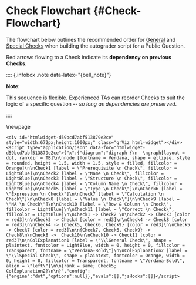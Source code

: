 # Check Flowchart {#Check-Flowchart}

The flowchart below outlines the recommended order for [General](#General-Checks) and [Special Checks](#Special-Checks) when building the autograder script for a Public Question. 

Red arrows flowing to a Check indicate its **dependency on previous Checks.**

:::: {.infobox .note data-latex="{bell_note}"}

**Note**: 

This sequence is flexible. Experienced TAs can reorder Checks to suit the logic of a specific question -- *so long as dependencies are preserved*. 

::::

\newpage 


```{=html}
<div id="htmlwidget-d59bcd7abf513879e2ce" style="width:672px;height:1000px;" class="grViz html-widget"></div>
<script type="application/json" data-for="htmlwidget-d59bcd7abf513879e2ce">{"x":{"diagram":"digraph {\n  \ngraph[layout = dot, rankdir = TB]\n\nnode [fontname = Verdana, shape = ellipse, style = rounded, height = 1.5, width = 1.5, style = filled, fillcolor = Orange]\n\nCheck1 [label = \"Prerequisite \n Check\", fillcolor = LightBlue]\n\nCheck2 [label = \"Name \n Check\", fillcolor = LightBlue]\n\nCheck3 [label = \"Structure \n Check\", fillcolor = LightBlue]\n\nCheck4 [label = \"Column Name \n Check\", fillcolor = LightBlue]\n\nCheck5 [label = \"Type \n Check\"]\n\nCheck6 [label = \"Expression \n Check\"]\n\nCheck7 [label = \"Calculation \n Check\"]\n\nCheck8 [label = \"Value \n Check\"]\n\nCheck9 [label = \"NA \n Check\"]\n\nCheck10 [label = \"Row & Column \n Check\", fillcolor = LightBlue]\n\nCheck11 [label = \"Correct \n Check\", fillcolor = LightBlue]\n\nCheck1 -> Check2 \n\nCheck2 -> Check3 [color = red3]\n\nCheck3 -> Check4 [color = red3]\n\nCheck4 -> Check8 [color = red3]\n\nCheck4 -> {Check5, Check6, Check9} [color = red3]\n\nCheck5 -> Check7 [color = red3]\n\n{Check7, Check6, Check9} -> Check8\n\nCheck8 ->  Check10\n\nCheck10 -> Check11 [color = red3]\n\nColExplanation1 [label = \"\\lGeneral Check\", shape = plaintext, fontcolor = LightBlue, width = 0, height = 0, fillcolor = Transparent, fontname = \"Verdana-Bold\"]\n\nColExplanation2 [label = \"\\lSpecial Check\", shape = plaintext, fontcolor = Orange, width = 0, height = 0, fillcolor = Transparent, fontname = \"Verdana-Bold\", align = \"left\"]\n\n{rank = same; Check5; ColExplanation2}\n\n}","config":{"engine":"dot","options":null}},"evals":[],"jsHooks":[]}</script>
```
